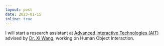 ```yaml
---
layout: post
date: 2023-01-15
inline: true
---
```


I will start a research assistant at <a href="https://ait.ethz.ch/">Advanced Interactive Technologies (AIT)</a> advised by <a href="https://xiwang1212.github.io/homepage/">Dr. Xi Wang</a>, working on Human Object Interaction.
